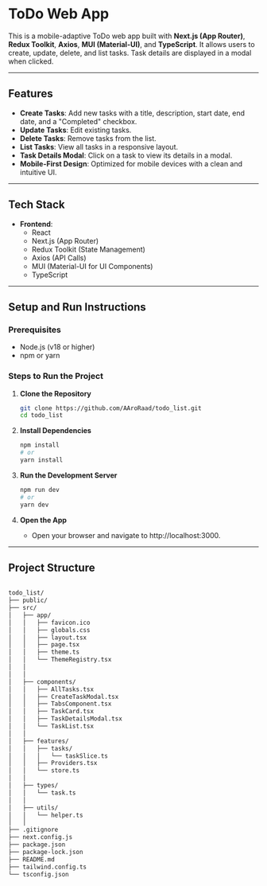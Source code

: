 # ToDo Web App

This is a mobile-adaptive ToDo web app built with **Next.js (App Router)**, **Redux Toolkit**, **Axios**, **MUI (Material-UI)**, and **TypeScript**. It allows users to create, update, delete, and list tasks. Task details are displayed in a modal when clicked.

---

## **Features**
- **Create Tasks**: Add new tasks with a title, description, start date, end date, and a "Completed" checkbox.
- **Update Tasks**: Edit existing tasks.
- **Delete Tasks**: Remove tasks from the list.
- **List Tasks**: View all tasks in a responsive layout.
- **Task Details Modal**: Click on a task to view its details in a modal.
- **Mobile-First Design**: Optimized for mobile devices with a clean and intuitive UI.

---

## **Tech Stack**
- **Frontend**:
    - React
    - Next.js (App Router)
    - Redux Toolkit (State Management)
    - Axios (API Calls)
    - MUI (Material-UI for UI Components)
    - TypeScript

---

## **Setup and Run Instructions**

### **Prerequisites**
- Node.js (v18 or higher)
- npm or yarn

### **Steps to Run the Project**

1. **Clone the Repository**
   ```bash
   git clone https://github.com/AAroRaad/todo_list.git
   cd todo_list

2. **Install Dependencies**
   ```bash
   npm install
   # or
   yarn install

3. **Run the Development Server**
   ```bash
   npm run dev
   # or
   yarn dev

4. **Open the App**

    - Open your browser and navigate to http://localhost:3000.

---
## **Project Structure**
```bash

todo_list/
├── public/   
├── src/   
│   ├── app/               
│   │   ├── favicon.ico          
│   │   ├── globals.css
│   │   ├── layout.tsx
│   │   ├── page.tsx
│   │   ├── theme.ts
│   │   └── ThemeRegistry.tsx 
│   │   
│   │
│   ├── components/       
│   │   ├── AllTasks.tsx    
│   │   ├── CreateTaskModal.tsx    
│   │   ├── TabsComponent.tsx   
│   │   ├── TaskCard.tsx 
│   │   ├── TaskDetailsModal.tsx
│   │   └── TaskList.tsx 
│   │
│   ├── features/          
│   │   ├── tasks/        
│   │   │   └── taskSlice.ts       
│   │   ├── Providers.tsx
│   │   └── store.ts
│   │
│   ├── types/  
│   │   └── task.ts  
│   │
│   ├── utils/  
│   │   └── helper.ts  
│   │                 
├── .gitignore
├── next.config.js
├── package.json
├── package-lock.json
├── README.md
├── tailwind.config.ts
└── tsconfig.json